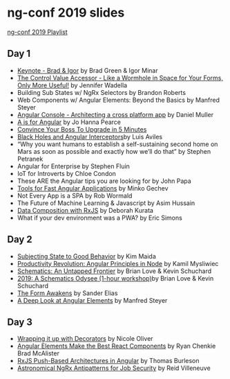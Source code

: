 # ng-conf 2019 slides
[ng-conf 2019 Playlist](https://www.youtube.com/watch?v=xvU44SRVrik&list=PLOETEcp3DkCpimylVKTDe968yNmNIajlR)

## Day 1
* [Keynote - Brad & Igor](https://docs.google.com/presentation/d/19yTRqHT1v4SQz5kXCL6OrIWvH9M20029s_ri5Eil03Y/edit?usp=sharing) by Brad Green & Igor Minar
* [The Control Value Accessor - Like a Wormhole in Space for Your Forms, Only More Useful!](https://tehfedaykin.github.io/WormholesandCVAs/) by Jennifer Wadella
* Building Sub States w/ NgRx Selectors by Brandon Roberts		
* Web Components w/ Angular Elements: Beyond the Basics by Manfred Steyer
* [Angular Console - Architecting a cross platform app](https://docs.google.com/presentation/d/1TrPQ5Gq8DFeRXH_h2E9RsNZ6NUsyET5d0B_eQ4TZzcE/edit?usp=sharing) by Daniel Muller
* [A is for Angular](https://www.youtube.com/watch?v=lgGpU_o8Kqw) by Jo Hanna Pearce
* [Convince Your Boss To Upgrade in 5 Minutes](http://samj.im/ngconf)
* [Black Holes and Angular Interceptors](https://luixaviles.com/ngconf-2019/ )by Luis Aviles
* “Why you want humans to establish a self-sustaining second home on Mars as soon as possible and exactly how we’ll do that” by Stephen Petranek
* Angular for Enterprise by Stephen Fluin	 	
* IoT for Introverts by Chloe Condon		
* These ARE the Angular tips you are looking for by John Papa
* [Tools for Fast Angular Applications](https://speakerdeck.com/mgechev/tools-for-fast-angular-applications) by Minko Gechev
* Not Every App is a SPA by Rob Wormald	 	
 * The Future of Machine Learning & Javascript by Asim Hussain		
* [Data Composition with RxJS](http://bit.ly/deborahk-ngconf2019) by Deborah Kurata		
* What if your dev environment was a PWA? by Eric Simons	

## Day 2
* [Subjecting State to Good Behavior](https://cloud.kmaida.io/KimMaida-SubjectingStateToGoodBehavior.pdf) by Kim Maida
* [Productivity Revolution: Angular Principles in Node](	https://speakerdeck.com/kamilmysliwiec/productivity-revolution-angular-principles-in-node) by Kamil Mysliwiec
* [Schematics: An Untapped Frontier](https://docs.google.com/presentation/d/156wl847PwJE5kUQ4PiiS8Qw74tI8Fpj2q3hQTrg8e4U/edit?usp=sharing) by Brian Love & Kevin Schuchard
* [2019: A Schematics Odysee (1-hour workshop)](https://docs.google.com/presentation/d/1h8s5tQssvbzSt77hs7VQT9w5IGAjFXNEUVap6HITjJA/edit?usp=sharing)by Brian Love & Kevin Schuchard
* [The Form Awakens](https://docs.google.com/presentation/d/1HyoAuf9_kiBp9B-9mTHPuTTzhgRvHBR5V-AQs81oXNU/edit?usp=sharing) by Sander Elias
* [A Deep Look at Angular Elements](https://speakerdeck.com/manfredsteyer/a-deep-look-at-angular-elements) by Manfred Steyer

## Day 3
* [Wrapping it up with Decorators](https://slides.com/nixallover/decorators-ngconf2019#/) by Nicole Oliver
* [Angular Elements Make the Best React Components](https://slides.com/ryanchenkie/angular-elements-make-the-best-react-components) by Ryan Chenkie	Brad McAlister
* [RxJS Push-Based Architectures in Angular](http://bit.ly/2VgrxCX) by Thomas Burleson
* [Astronomical NgRx Antipatterns for Job Security](https://docs.google.com/presentation/d/1VsgupNTuuupljQJRqDqUsDRhsFwipA9f3EyP872WnwQ/edit?usp=sharing) by Reid Villeneuve
